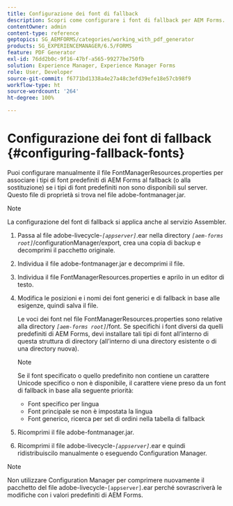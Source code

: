 ```yaml
---
title: Configurazione dei font di fallback
description: Scopri come configurare i font di fallback per AEM Forms. Puoi utilizzare il file FontManagerResources.properties per associare manualmente i tipi di font predefiniti ai tipi di font di fallback.
contentOwner: admin
content-type: reference
geptopics: SG_AEMFORMS/categories/working_with_pdf_generator
products: SG_EXPERIENCEMANAGER/6.5/FORMS
feature: PDF Generator
exl-id: 76dd2b0c-9f16-47bf-a565-99277be750fb
solution: Experience Manager, Experience Manager Forms
role: User, Developer
source-git-commit: f6771bd1338a4e27a48c3efd39efe18e57cb98f9
workflow-type: ht
source-wordcount: '264'
ht-degree: 100%

---
```


# Configurazione dei font di fallback {#configuring-fallback-fonts}

Puoi configurare manualmente il file FontManagerResources.properties per associare i tipi di font predefiniti di AEM Forms al fallback (o alla sostituzione) se i tipi di font predefiniti non sono disponibili sul server. Questo file di proprietà si trova nel file adobe-fontmanager.jar.

>[!NOTE]
>
>La configurazione del font di fallback si applica anche al servizio Assembler.

1. Passa al file adobe-livecycle-*`[appserver]`*.ear nella directory *`[aem-forms root]`*/configurationManager/export, crea una copia di backup e decomprimi il pacchetto originale.
1. Individua il file adobe-fontmanager.jar e decomprimi il file.
1. Individua il file FontManagerResources.properties e aprilo in un editor di testo.
1. Modifica le posizioni e i nomi dei font generici e di fallback in base alle esigenze, quindi salva il file.

   Le voci dei font nel file FontManagerResources.properties sono relative alla directory *`[aem-forms root]`*/font. Se specifichi i font diversi da quelli predefiniti di AEM Forms, devi installare tali tipi di font all’interno di questa struttura di directory (all’interno di una directory esistente o di una directory nuova).

   >[!NOTE]
   >
   >Se il font specificato o quello predefinito non contiene un carattere Unicode specifico o non è disponibile, il carattere viene preso da un font di fallback in base alla seguente priorità:

   * Font specifico per lingua
   * Font principale se non è impostata la lingua
   * Font generico, ricerca per set di ordini nella tabella di fallback

1. Ricomprimi il file adobe-fontmanager.jar.
1. Ricomprimi il file adobe-livecycle-*`[appserver]`*.ear e quindi ridistribuiscilo manualmente o eseguendo Configuration Manager.

>[!NOTE]
>
>Non utilizzare Configuration Manager per comprimere nuovamente il pacchetto del file adobe-livecycle-`[appserver]`.ear perché sovrascriverà le modifiche con i valori predefiniti di AEM Forms.
